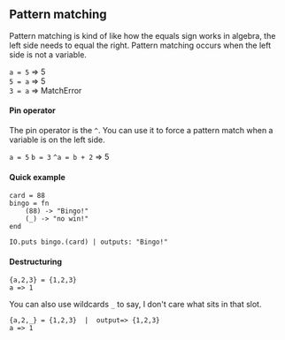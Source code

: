 ## Pattern matching

Pattern matching is kind of like how the equals sign works in algebra, the left side needs to equal the right. Pattern matching occurs when the left side is not a variable.

`a = 5` => 5  
`5 = a` => 5  
`3 = a` => MatchError

#### Pin operator

The pin operator is the `^`. You can use it to force a pattern match when a variable is on the left side.

`a = 5` 
`b = 3` 
`^a = b + 2` => 5

#### Quick example

```
card = 88
bingo = fn
	(88) -> "Bingo!"
	(_) -> "no win!"
end

IO.puts bingo.(card) | outputs: "Bingo!"
```

#### Destructuring

```
{a,2,3} = {1,2,3}
a => 1
```

You can also use wildcards `_` to say, I don't care what sits in that slot.

```
{a,2,_} = {1,2,3}  |  output=> {1,2,3}
a => 1
```
